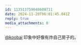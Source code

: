```yaml
---
id: 113513759048608711
date: 2024-11-20T06:01:45.041Z
reply: true
media_attachments: 0
---
```


[@koobai](https://mastodon.social/@koobai) 印象中好像有炸自己房子的。

